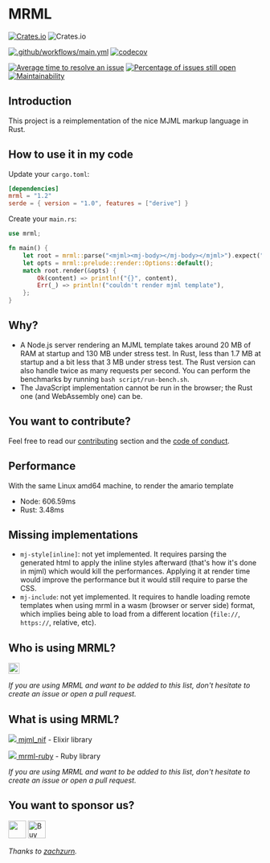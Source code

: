 # MRML

[![Crates.io](https://img.shields.io/crates/d/mrml)](https://crates.io/crates/mrml)
![Crates.io](https://img.shields.io/crates/v/mrml)

[![.github/workflows/main.yml](https://github.com/jolimail/mrml-core/actions/workflows/main.yml/badge.svg)](https://github.com/jolimail/mrml-core/actions/workflows/main.yml)
[![codecov](https://codecov.io/gh/jolimail/mrml-core/branch/main/graph/badge.svg?token=SIOPR0YWZA)](https://codecov.io/gh/jolimail/mrml-core)

[![Average time to resolve an issue](http://isitmaintained.com/badge/resolution/jolimail/mrml-core.svg)](http://isitmaintained.com/project/jolimail/mrml-core "Average time to resolve an issue")
[![Percentage of issues still open](http://isitmaintained.com/badge/open/jolimail/mrml-core.svg)](http://isitmaintained.com/project/jdrouet/mrml "Percentage of issues still open")
[![Maintainability](https://api.codeclimate.com/v1/badges/7ed23ef670d076ab69a4/maintainability)](https://codeclimate.com/github/jolimail/mrml-core/maintainability)

## Introduction

This project is a reimplementation of the nice MJML markup language in Rust.

## How to use it in my code

Update your `cargo.toml`:

```toml
[dependencies]
mrml = "1.2"
serde = { version = "1.0", features = ["derive"] }
```

Create your `main.rs`:

```rust
use mrml;

fn main() {
    let root = mrml::parse("<mjml><mj-body></mj-body></mjml>").expect("parse template");
    let opts = mrml::prelude::render::Options::default();
    match root.render(&opts) {
        Ok(content) => println!("{}", content),
        Err(_) => println!("couldn't render mjml template"),
    };
}
```

## Why?

- A Node.js server rendering an MJML template takes around 20 MB of RAM at startup and 130 MB under stress test. In Rust, less than 1.7 MB at startup and a bit less that 3 MB under stress test. The Rust version can also handle twice as many requests per second. You can perform the benchmarks by running `bash script/run-bench.sh`.
- The JavaScript implementation cannot be run in the browser; the Rust one (and WebAssembly one) can be.

## You want to contribute?

Feel free to read our [contributing](./contributing.md) section and the [code of conduct](./code-of-conduct.md).

## Performance

With the same Linux amd64 machine, to render the amario template

- Node: 606.59ms
- Rust: 3.48ms

## Missing implementations

- `mj-style[inline]`: not yet implemented. It requires parsing the generated html to apply the inline styles afterward (that's how it's done in mjml) which would kill the performances. Applying it at render time would improve the performance but it would still require to parse the CSS.
- `mj-include`: not yet implemented. It requires to handle loading remote templates when using mrml in a wasm (browser or server side) format, which implies being able to load from a different location (`file://`, `https://`, relative, etc).

## Who is using MRML?

[<img src="https://www.blizzstatic.com/www/marketing/images/logo.svg" height="22px" />](https://www.blizzfull.com/)

<i>If you are using MRML and want to be added to this list, don't hesitate to create an issue or open a pull request.</i>

## What is using MRML?

[![](https://avatars.githubusercontent.com/u/1481354?s=20&v=4) mjml_nif](https://github.com/adoptoposs/mjml_nif) - Elixir library

[![](https://avatars.githubusercontent.com/u/210414?s=20&v=4) mrml-ruby](https://github.com/hardpixel/mrml-ruby) - Ruby library

<i>If you are using MRML and want to be added to this list, don't hesitate to create an issue or open a pull request.</i>

## You want to sponsor us?

[<img src="https://liberapay.com/assets/liberapay/icon-v2_white-on-yellow.svg?etag=.Z1LYSBJ8Z6GWUeLUUEf2XA~~" height="35px" />](https://liberapay.com/jdrouet/)
[<img src="https://cdn.buymeacoffee.com/buttons/v2/default-yellow.png" alt="Buy Me A Coffee" height="35px" />](https://www.buymeacoffee.com/jdrouet)

<i>Thanks to [zachzurn](https://github.com/zachzurn).</i>
